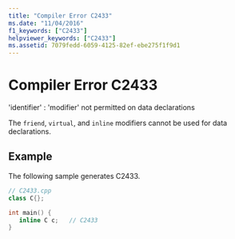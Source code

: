 ```yaml
---
title: "Compiler Error C2433"
ms.date: "11/04/2016"
f1_keywords: ["C2433"]
helpviewer_keywords: ["C2433"]
ms.assetid: 7079fedd-6059-4125-82ef-ebe275f1f9d1
---
```

# Compiler Error C2433

'identifier' : 'modifier' not permitted on data declarations

The `friend`, `virtual`, and `inline` modifiers cannot be used for data declarations.

## Example

The following sample generates C2433.

```cpp
// C2433.cpp
class C{};

int main() {
   inline C c;   // C2433
}
```
